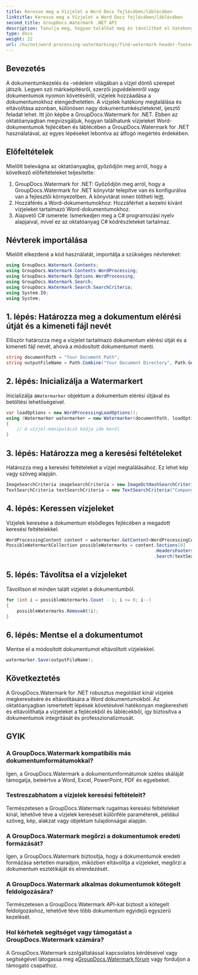 ```yaml
---
title: Keresse meg a Vízjelet a Word Docs fejlécében/láblécében
linktitle: Keresse meg a Vízjelet a Word Docs fejlécében/láblécében
second_title: GroupDocs.Watermark .NET API
description: Tanulja meg, hogyan találhat meg és távolíthat el hatékonyan vízjeleket a Word dokumentumokból a GroupDocs Watermark for .NET segítségével, így biztosítva a dokumentumok integritását és professzionalizmusát.
type: docs
weight: 22
url: /hu/net/word-processing-watermarkings/find-watermark-header-footer-word-docs/
---
```

## Bevezetés
A dokumentumkezelés és -védelem világában a vízjel döntő szerepet játszik. Legyen szó márkaépítésről, szerzői jogvédelemről vagy dokumentumok nyomon követéséről, vízjelek hozzáadása a dokumentumokhoz elengedhetetlen. A vízjelek hatékony megtalálása és eltávolítása azonban, különösen nagy dokumentumkészleteknél, ijesztő feladat lehet. Itt jön képbe a GroupDocs.Watermark for .NET. Ebben az oktatóanyagban megvizsgáljuk, hogyan találhatunk vízjeleket Word-dokumentumok fejlécében és láblécében a GroupDocs.Watermark for .NET használatával, az egyes lépéseket lebontva az átfogó megértés érdekében.
## Előfeltételek
Mielőtt belevágna az oktatóanyagba, győződjön meg arról, hogy a következő előfeltételeket teljesítette:
1. GroupDocs.Watermark for .NET: Győződjön meg arról, hogy a GroupDocs.Watermark for .NET könyvtár telepítve van és konfigurálva van a fejlesztői környezetben. A könyvtárat innen töltheti le[itt](https://releases.groupdocs.com/Watermark/net/).
2. Hozzáférés a Word-dokumentumokhoz: Hozzáférhet a kezelni kívánt vízjeleket tartalmazó Word-dokumentumokhoz.
3. Alapvető C# ismerete: Ismerkedjen meg a C# programozási nyelv alapjaival, mivel ez az oktatóanyag C# kódrészleteket tartalmaz.
## Névterek importálása
Mielőtt elkezdené a kód használatát, importálja a szükséges névtereket:
```csharp
using GroupDocs.Watermark.Contents;
using GroupDocs.Watermark.Contents.WordProcessing;
using GroupDocs.Watermark.Options.WordProcessing;
using GroupDocs.Watermark.Search;
using GroupDocs.Watermark.Search.SearchCriteria;
using System.IO;
using System;
```
## 1. lépés: Határozza meg a dokumentum elérési útját és a kimeneti fájl nevét
Először határozza meg a vízjelet tartalmazó dokumentum elérési útját és a kimeneti fájl nevét, ahová a módosított dokumentumot menti.
```csharp
string documentPath = "Your Document Path";
string outputFileName = Path.Combine("Your Document Directory", Path.GetFileName(documentPath));
```
## 2. lépés: Inicializálja a Watermarkert
 Inicializálja a`Watermarker` objektum a dokumentum elérési útjával és betöltési lehetőségeivel.
```csharp
var loadOptions = new WordProcessingLoadOptions();
using (Watermarker watermarker = new Watermarker(documentPath, loadOptions))
{
    // A vízjel-manipuláció kódja ide kerül
}
```
## 3. lépés: Határozza meg a keresési feltételeket
Határozza meg a keresési feltételeket a vízjel megtalálásához. Ez lehet kép vagy szöveg alapján.
```csharp
ImageSearchCriteria imageSearchCriteria = new ImageDctHashSearchCriteria(Constants.LogoPng);
TextSearchCriteria textSearchCriteria = new TextSearchCriteria("Company Name");
```
## 4. lépés: Keressen vízjeleket
Vízjelek keresése a dokumentum elsődleges fejlécében a megadott keresési feltételekkel.
```csharp
WordProcessingContent content = watermarker.GetContent<WordProcessingContent>();
PossibleWatermarkCollection possibleWatermarks = content.Sections[0]
                                                        .HeadersFooters[OfficeHeaderFooterType.HeaderPrimary]
                                                        .Search(textSearchCriteria.Or(imageSearchCriteria));
```
## 5. lépés: Távolítsa el a vízjeleket
Távolítson el minden talált vízjelet a dokumentumból.
```csharp
for (int i = possibleWatermarks.Count - 1; i >= 0; i--)
{
    possibleWatermarks.RemoveAt(i);
}
```
## 6. lépés: Mentse el a dokumentumot
Mentse el a módosított dokumentumot eltávolított vízjelekkel.
```csharp
watermarker.Save(outputFileName);
```

## Következtetés
A GroupDocs.Watermark for .NET robusztus megoldást kínál vízjelek megkeresésére és eltávolítására a Word dokumentumokból. Az oktatóanyagban ismertetett lépések követésével hatékonyan megkeresheti és eltávolíthatja a vízjeleket a fejlécekből és láblécekből, így biztosítva a dokumentumok integritását és professzionalizmusát.
## GYIK
### A GroupDocs.Watermark kompatibilis más dokumentumformátumokkal?
Igen, a GroupDocs.Watermark a dokumentumformátumok széles skáláját támogatja, beleértve a Word, Excel, PowerPoint, PDF és egyebeket.
### Testreszabhatom a vízjelek keresési feltételeit?
Természetesen a GroupDocs.Watermark rugalmas keresési feltételeket kínál, lehetővé téve a vízjelek keresését különféle paraméterek, például szöveg, kép, alakzat vagy objektum tulajdonságai alapján.
### A GroupDocs.Watermark megőrzi a dokumentumok eredeti formázását?
Igen, a GroupDocs.Watermark biztosítja, hogy a dokumentumok eredeti formázása sértetlen maradjon, miközben eltávolítja a vízjeleket, megőrzi a dokumentum esztétikáját és elrendezését.
### A GroupDocs.Watermark alkalmas dokumentumok kötegelt feldolgozására?
Természetesen a GroupDocs.Watermark API-kat biztosít a kötegelt feldolgozáshoz, lehetővé téve több dokumentum egyidejű egyszerű kezelését.
### Hol kérhetek segítséget vagy támogatást a GroupDocs.Watermark számára?
 A GroupDocs.Watermark szolgáltatással kapcsolatos kérdéseivel vagy segítségével látogassa meg a[GroupDocs.Watermark fórum](https://forum.groupdocs.com/c/watermark/19) vagy forduljon a támogató csapathoz.